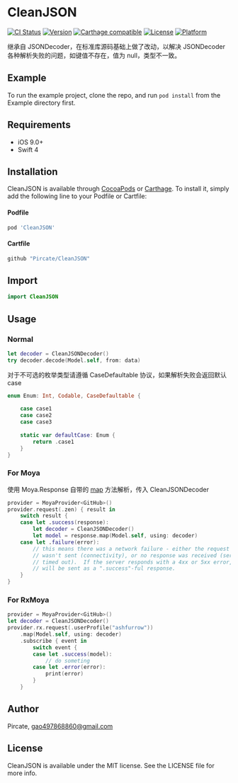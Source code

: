 # CleanJSON

[![CI Status](https://img.shields.io/travis/Pircate/CleanJSON.svg?style=flat)](https://travis-ci.org/Pircate/CleanJSON)
[![Version](https://img.shields.io/cocoapods/v/CleanJSON.svg?style=flat)](https://cocoapods.org/pods/CleanJSON)
[![Carthage compatible](https://img.shields.io/badge/Carthage-compatible-4BC51D.svg?style=flat)](https://github.com/Carthage/Carthage)
[![License](https://img.shields.io/cocoapods/l/CleanJSON.svg?style=flat)](https://cocoapods.org/pods/CleanJSON)
[![Platform](https://img.shields.io/cocoapods/p/CleanJSON.svg?style=flat)](https://cocoapods.org/pods/CleanJSON)


继承自 JSONDecoder，在标准库源码基础上做了改动，以解决 JSONDecoder 各种解析失败的问题，如键值不存在，值为 null，类型不一致。

## Example

To run the example project, clone the repo, and run `pod install` from the Example directory first.

## Requirements

* iOS 9.0+
* Swift 4

## Installation

CleanJSON is available through [CocoaPods](https://cocoapods.org) or [Carthage](https://github.com/Carthage/Carthage). To install
it, simply add the following line to your Podfile or Cartfile:

#### Podfile

```ruby
pod 'CleanJSON'
```

#### Cartfile

```ruby
github "Pircate/CleanJSON"
```

## Import

```swift
import CleanJSON
```

## Usage

### Normal

```swift
let decoder = CleanJSONDecoder()
try decoder.decode(Model.self, from: data)
```

对于不可选的枚举类型请遵循 CaseDefaultable 协议，如果解析失败会返回默认 case

```swift
enum Enum: Int, Codable, CaseDefaultable {
    
    case case1
    case case2
    case case3
    
    static var defaultCase: Enum {
        return .case1
    }
}
```

### For Moya

使用 Moya.Response 自带的 [map](https://github.com/Moya/Moya/blob/master/Sources/Moya/Response.swift) 方法解析，传入 CleanJSONDecoder

```swift
provider = MoyaProvider<GitHub>()
provider.request(.zen) { result in
    switch result {
    case let .success(response):
        let decoder = CleanJSONDecoder()
        let model = response.map(Model.self, using: decoder)
    case let .failure(error):
        // this means there was a network failure - either the request
        // wasn't sent (connectivity), or no response was received (server
        // timed out).  If the server responds with a 4xx or 5xx error, that
        // will be sent as a ".success"-ful response.
    }
}
```

### For RxMoya

```swift
provider = MoyaProvider<GitHub>()
let decoder = CleanJSONDecoder()
provider.rx.request(.userProfile("ashfurrow"))
    .map(Model.self, using: decoder)
    .subscribe { event in
        switch event {
        case let .success(model):
            // do someting
        case let .error(error):
            print(error)
        }
    }
```

## Author

Pircate, gao497868860@gmail.com

## License

CleanJSON is available under the MIT license. See the LICENSE file for more info.
